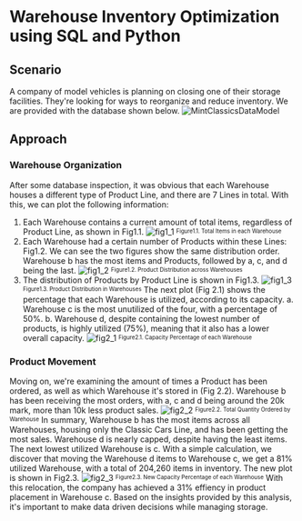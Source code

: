 # Warehouse Inventory Optimization using SQL and Python
## Scenario
A company of model vehicles is planning on closing one of their storage facilities.
They're looking for ways to reorganize and reduce inventory. We are provided with the database shown below.
![MintClassicsDataModel](https://github.com/user-attachments/assets/382dd424-9149-42ed-8dd6-0586f41bf577)
## Approach
### Warehouse Organization
After some database inspection, it was obvious that each 
Warehouse houses a different type of Product Line, and there are 7 Lines in total.
With this, we can plot the following information:
1. Each Warehouse contains a current amount of total items, regardless
of Product Line, as shown in Fig1.1.
![fig1_1](https://github.com/user-attachments/assets/3cfcab80-10d7-4925-a10b-9c6578fcffa8)
<sup><sub>Figure1.1. Total Items in each Warehouse</sub></sup>
3. Each Warehouse had a certain number of Products within these Lines: Fig1.2.
	We can see the two figures show the same distribution order. Warehouse b has the
most items and Products, followed by a, c, and d being the last.
![fig1_2](https://github.com/user-attachments/assets/c718222e-073f-44bd-8d5b-8b6672f8b684)
<sup><sub>Figure1.2. Product Distribution across Warehouses</sub></sup>
5. The distribution of Products by Product Line is shown in Fig1.3.
![fig1_3](https://github.com/user-attachments/assets/455df2aa-28a4-411e-8481-0f4174833904)
<sup><sub>Figure1.3. Product Distribution in Warehouses</sub></sup>
The next plot (Fig 2.1) shows the percentage that each Warehouse is utilized,
according to its capacity.
a. Warehouse c is the most unutilized of the four, with a percentage of 50%.
b. Warehouse d, despite containing the lowest number of products, is highly utilized (75%), meaning that it also has a lower overall capacity.
![fig2_1](https://github.com/user-attachments/assets/76e38737-7e84-4c07-b98d-e05f0dad2a66)
<sup><sub>Figure2.1. Capacity Percentage of each Warehouse</sub></sup>
### Product Movement
Moving on, we're examining the amount of times a Product has been ordered, as well as
which Warehouse it's stored in (Fig 2.2). Warehouse b has been receiving the most orders, with 
a, c and d being around the 20k mark, more than 10k less product sales.
![fig2_2](https://github.com/user-attachments/assets/661b1c47-cbb1-4982-ac73-20b61ec62860)
<sup><sub>Figure2.2. Total Quantity Ordered by Warehouse</sub></sup>
In summary, Warehouse b has the most items across all Warehouses, housing 
only the Classic Cars Line, and has been getting the most sales.
Warehouse d is nearly capped, despite having the least items. The next lowest utilized Warehouse is c.
With a simple calculation, we discover that moving the Warehouse d items to Warehouse c,
we get a 81% utilized Warehouse, with a total of 204,260 items in inventory.
The new plot is shown in Fig2.3.
![fig2_3](https://github.com/user-attachments/assets/a3c48133-9be2-4996-ad6a-ec37cc0a560f)
<sup><sub>Figure2.3. New Capacity Percentage of each Warehouse</sub></sup>
With this relocation, the company has achieved a 31% effiency in product placement in Warehouse c. Based on the insights provided by this analysis, it's important to make data driven decisions while managing storage. 
